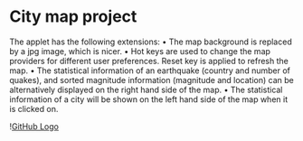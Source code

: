
# City map project 


The applet has the following extensions:
•	The map background is replaced by a jpg image, which is nicer. 
•	Hot keys are used to change the map providers for different user preferences. Reset key is applied to refresh the map. 
•	The statistical information of an earthquake (country and number of quakes), and sorted magnitude information (magnitude and location) can be alternatively displayed on the right hand side of the map.
•	The statistical information of a city will be shown on the left hand side of the map when it is clicked on. 




\![GitHub Logo](images/4.png)



